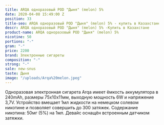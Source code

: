 ```yaml
---
title: ARQA одноразовый POD "Дыня" (melon) 5%
date: 2020-04-08 15:49:00 Z
position: 33
title-seo: ARQA одноразовый POD "Дыня" (melon) 5% - купить в Казахстане
descr: ARQA одноразовый POD "Дыня" (melon) 5% -Купить в Казахстане
product-name: ARQA одноразовый POD "Дыня" (melon) 5%
nicotine: 50
portions: "-"
gram: "-"
price: 2200
brand: Электронные сигареты
composition: "-"
strong: "-"
sale: new-snus
taste: Дыня
image: "/uploads/Arqa%20melon.jpeg"
---
```


Одноразовая электронная сигарета Arqa имеет ёмкость аккумулятора в 240mAh, размеры 75х10х11мм, выходную мощность 6W и напряжение 3,7V. Устройство вмещает 1мл жидкости на немецком солевом никотине и позволяет совершить до 300 затяжек. Содержание никотина: 50мг (5%) на 1мл. Девайс оснащён встроенным датчиком затяжки.